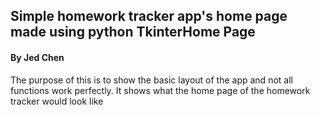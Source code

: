 ## Simple homework tracker app's home page made using python TkinterHome Page
#### By Jed Chen
The purpose of this is to show the basic layout of the app and not all functions work perfectly. 
It shows what the home page of the homework tracker would look like

